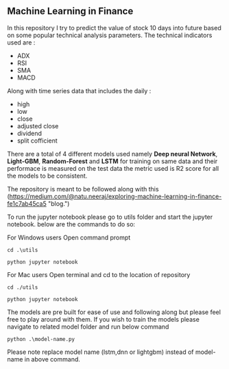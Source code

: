 ## Machine Learning in Finance

In this repository I try to predict the value of stock 10 days into future based on some popular technical analysis parameters.
The technical indicators used are :
  - ADX
  - RSI
  - SMA
  - MACD

Along with time series data that includes the daily :

  - high
  - low
  - close
  - adjusted close
  - dividend
  - split cofficient

There are a total of 4 different models used namely **Deep neural Network**, **Light-GBM**, **Random-Forest** and **LSTM** for training on same data and their performace is measured on the test data the metric used is R2 score for all the models to be consistent.

The repository is meant to be followed along with this (https://medium.com/@natu.neeraj/exploring-machine-learning-in-finance-fe1c7ab45ca5 "blog.")

To run the jupyter notebook please go to utils folder and start the jupyter notebook.
below are the commands to do so:

For Windows users
Open command prompt

`cd .\utils`

`python jupyter notebook`

For Mac users 
Open terminal and cd to the location of repository


`cd ./utils`

`python jupyter notebook`


The models are pre built for ease of use and following along but please feel free to play around with them.
If you wish to train the models please navigate to related model folder and run below command

`python .\model-name.py`

Please note replace model name (lstm,dnn or lightgbm) instead of model-name in above command.

